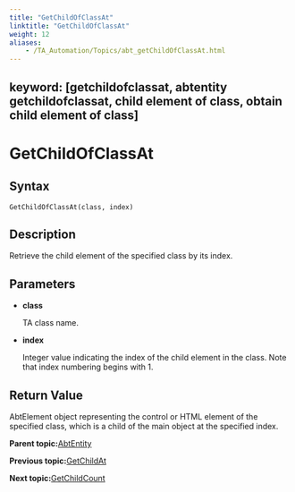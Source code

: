 ```yaml
--- 
title: "GetChildOfClassAt"
linktitle: "GetChildOfClassAt"
weight: 12
aliases: 
    - /TA_Automation/Topics/abt_getChildOfClassAt.html
---
```

keyword: [getchildofclassat, abtentity getchildofclassat, child element of class, obtain child element of class]
---

# GetChildOfClassAt

## Syntax

`GetChildOfClassAt(class, index)`

## Description

Retrieve the child element of the specified class by its index.

## Parameters

-   **class**

    TA class name.

-   **index**

    Integer value indicating the index of the child element in the class. Note that index numbering begins with 1.


## Return Value

AbtElement object representing the control or HTML element of the specified class, which is a child of the main object at the specified index.

**Parent topic:**[AbtEntity](/TA_Automation/Topics/abt_AbtEntity.html)

**Previous topic:**[GetChildAt](/TA_Automation/Topics/abt_GetChildAt.html)

**Next topic:**[GetChildCount](/TA_Automation/Topics/abt_GetChildCount.html)

